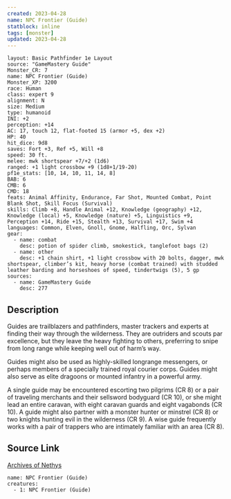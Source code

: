 ```yaml
---
created: 2023-04-28
name: NPC Frontier (Guide)
statblock: inline
tags: [monster]
updated: 2023-04-28
---
```

```statblock
layout: Basic Pathfinder 1e Layout
source: "GameMastery Guide"
Monster_CR: 7
name: NPC Frontier (Guide)
Monster_XP: 3200
race: Human
class: expert 9
alignment: N
size: Medium
type: humanoid
INI: +2
perception: +14
AC: 17, touch 12, flat-footed 15 (armor +5, dex +2)
HP: 40
hit_dice: 9d8
saves: Fort +3, Ref +5, Will +8
speed: 30 ft.
melee: mwk shortspear +7/+2 (1d6)
ranged: +1 light crossbow +9 (1d8+1/19-20)
pf1e_stats: [10, 14, 10, 11, 14, 8]
BAB: 6
CMB: 6
CMD: 18
feats: Animal Affinity, Endurance, Far Shot, Mounted Combat, Point Blank Shot, Skill Focus (Survival)
skills: Climb +8, Handle Animal +12, Knowledge (geography) +12, Knowledge (local) +5, Knowledge (nature) +5, Linguistics +9, Perception +14, Ride +15, Stealth +13, Survival +17, Swim +4
languages: Common, Elven, Gnoll, Gnome, Halfling, Orc, Sylvan
gear:
  - name: combat
    desc: potion of spider climb, smokestick, tanglefoot bags (2)
  - name: other
    desc: +1 chain shirt, +1 light crossbow with 20 bolts, dagger, mwk shortspear, climber’s kit, heavy horse (combat trained) with studded leather barding and horseshoes of speed, tindertwigs (5), 5 gp
sources:
  - name: GameMastery Guide
    desc: 277
```
## Description
Guides are trailblazers and pathfinders, master trackers and experts at finding their way through the wilderness. They are outriders and scouts par excellence, but they leave the heavy fighting to others, preferring to snipe from long range while keeping well out of harm’s way.

Guides might also be used as highly-skilled longrange messengers, or perhaps members of a specially trained royal courier corps. Guides might also serve as elite dragoons or mounted infantry in a powerful army.

A single guide may be encountered escorting two pilgrims (CR 8) or a pair of traveling merchants and their sellsword bodyguard (CR 10), or she might lead an entire caravan, with eight caravan guards and eight vagabonds (CR 10). A guide might also partner with a monster hunter or minstrel (CR 8) or two knights hunting evil in the wilderness (CR 9). A wise guide frequently works with a pair of trappers who are intimately familiar with an area (CR 8).
## Source Link
[Archives of Nethys](https://aonprd.com/NPCDisplay.aspx?ItemName=Frontier%20(Guide))
```encounter-table
name: NPC Frontier (Guide)
creatures:
  - 1: NPC Frontier (Guide)
```
